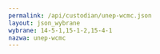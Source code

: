 ```yaml
---
permalink: /api/custodian/unep-wcmc.json
layout: json_wybrane
wybrane: 14-5-1,15-1-2,15-4-1
nazwa: unep-wcmc
---
```

